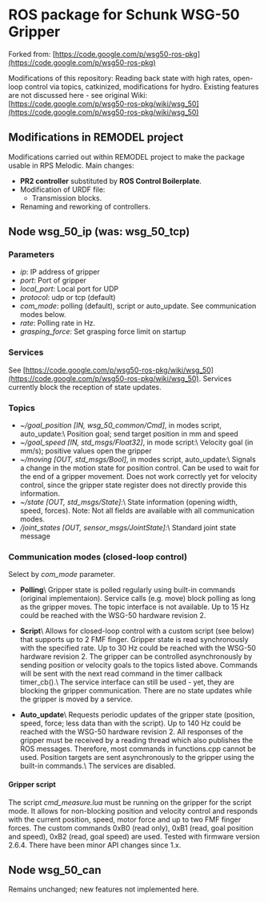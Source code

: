 # ROS package for Schunk WSG-50 Gripper

Forked from: [https://code.google.com/p/wsg50-ros-pkg](https://code.google.com/p/wsg50-ros-pkg)

Modifications of this repository:
Reading back state with high rates, open-loop control via topics, catkinized, modifications for hydro.
Existing features are not discussed here - see original Wiki: [https://code.google.com/p/wsg50-ros-pkg/wiki/wsg_50](https://code.google.com/p/wsg50-ros-pkg/wiki/wsg_50)

## Modifications in REMODEL project

Modifications carried out within REMODEL project to make the package usable in RPS Melodic. Main changes:

* **PR2 controller** substituted by **ROS Control Boilerplate**.
* Modification of URDF file:
  * Transmission blocks.
* Renaming and reworking of controllers.

## Node wsg\_50\_ip (was: wsg\_50_tcp)

### Parameters

* *ip*: IP address of gripper
* *port*: Port of gripper
* *local_port*: Local port for UDP
* *protocol*: udp or tcp (default)
* *com_mode*: polling (default), script or auto_update. See communication modes below.
* *rate*: Polling rate in Hz.
* *grasping_force*: Set grasping force limit on startup

### Services

See [https://code.google.com/p/wsg50-ros-pkg/wiki/wsg_50](https://code.google.com/p/wsg50-ros-pkg/wiki/wsg_50). Services currently block the reception of state updates.

### Topics

* *~/goal\_position [IN, wsg_50_common/Cmd]*, in modes script, auto_update:\ Position goal; send target position in mm and speed
* *~/goal\_speed [IN, std_msgs/Float32]*, in mode script:\ Velocity goal (in mm/s); positive values open the gripper
* *~/moving [OUT, std_msgs/Bool]*, in modes script, auto_update:\ Signals a change in the motion state for position control. Can be used to wait for the end of a gripper movement. Does not work correctly yet for velocity control, since the gripper state register does not directly provide this information.
* *~/state [OUT, std_msgs/State]:*\ State information (opening width, speed, forces). Note: Not all fields are available with all communication modes.
* */joint_states [OUT, sensor_msgs/JointState]:*\ Standard joint state message

### Communication modes (closed-loop control)

Select by *com_mode* parameter.

* **Polling**\ Gripper state is polled regularly using built-in commands (original implementaion). Service calls (e.g. move) block polling as long as the gripper moves. The topic interface is not available. Up to 15 Hz could be reached with the WSG-50 hardware revision 2.

* **Script**\ Allows for closed-loop control with a custom script (see below) that supports up to 2 FMF finger. Gripper state is read synchronously with the specified rate. Up to 30 Hz could be reached with the WSG-50 hardware revision 2. The gripper can be controlled asynchronously by sending position or velocity goals to the topics listed above. Commands will be sent with the next read command in the timer callback timer_cb().\ The service interface can still be used - yet, they are blocking the gripper communication. There are no state updates while the gripper is moved by a service.

* **Auto_update**\ Requests periodic updates of the gripper state (position, speed, force; less data than with the script). Up to 140 Hz could be reached with the WSG-50 hardware revision 2. All responses of the gripper must be received by a reading thread which also publishes the ROS messages. Therefore, most commands in functions.cpp cannot be used. Position targets are sent asynchronously to the gripper using the built-in commands.\ The services are disabled.

#### Gripper script

The script *cmd_measure.lua* must be running on the gripper for the script mode. It allows for non-blocking position and velocity control and responds with the current position, speed, motor force and up to two FMF finger forces. The custom commands 0xB0 (read only), 0xB1 (read, goal position and speed), 0xB2 (read, goal speed) are used. Tested with firmware version 2.6.4. There have been minor API changes since 1.x.

## Node wsg\_50_can

Remains unchanged; new features not implemented here.